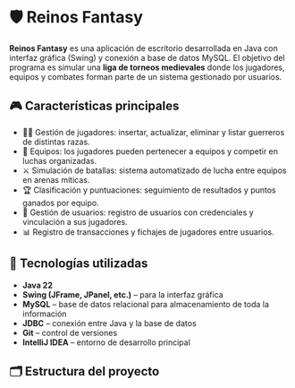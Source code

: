 # 🛡️ Reinos Fantasy

**Reinos Fantasy** es una aplicación de escritorio desarrollada en Java con interfaz gráfica (Swing) y conexión a base de datos MySQL. El objetivo del programa es simular una **liga de torneos medievales** donde los jugadores, equipos y combates forman parte de un sistema gestionado por usuarios.

## 🎮 Características principales

- 🧙‍♂️ Gestión de jugadores: insertar, actualizar, eliminar y listar guerreros de distintas razas.
- 🏰 Equipos: los jugadores pueden pertenecer a equipos y competir en luchas organizadas.
- ⚔ Simulación de batallas: sistema automatizado de lucha entre equipos en arenas míticas.
- 🏆 Clasificación y puntuaciones: seguimiento de resultados y puntos ganados por equipo.
- 👥 Gestión de usuarios: registro de usuarios con credenciales y vinculación a sus jugadores.
- 📊 Registro de transacciones y fichajes de jugadores entre usuarios.

## 🧱 Tecnologías utilizadas

- **Java 22**
- **Swing (JFrame, JPanel, etc.)** – para la interfaz gráfica
- **MySQL** – base de datos relacional para almacenamiento de toda la información
- **JDBC** – conexión entre Java y la base de datos
- **Git** – control de versiones
- **IntelliJ IDEA** – entorno de desarrollo principal

## 🗂️ Estructura del proyecto

